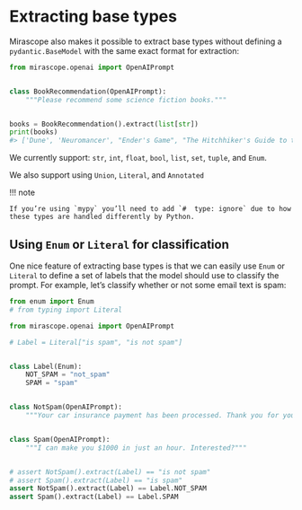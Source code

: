 # Extracting base types

Mirascope also makes it possible to extract base types without defining a `pydantic.BaseModel` with the same exact format for extraction:

```python
from mirascope.openai import OpenAIPrompt


class BookRecommendation(OpenAIPrompt):
	"""Please recommend some science fiction books."""


books = BookRecommendation().extract(list[str])
print(books)
#> ['Dune', 'Neuromancer', "Ender's Game", "The Hitchhiker's Guide to the Galaxy", 'Foundation', 'Snow Crash']
```

We currently support: `str`, `int`, `float`, `bool`, `list`, `set`, `tuple`, and `Enum`.

We also support using `Union`, `Literal`, and `Annotated` 

!!! note

    If you’re using `mypy` you’ll need to add `#  type: ignore` due to how these types are handled differently by Python.

## Using `Enum` or `Literal` for classification

One nice feature of extracting base types is that we can easily use `Enum` or `Literal` to define a set of labels that the model should use to classify the prompt. For example, let’s classify whether or not some email text is spam:

```python
from enum import Enum
# from typing import Literal

from mirascope.openai import OpenAIPrompt

# Label = Literal["is spam", "is not spam"]


class Label(Enum):
    NOT_SPAM = "not_spam"
    SPAM = "spam"


class NotSpam(OpenAIPrompt):
    """Your car insurance payment has been processed. Thank you for your business."""


class Spam(OpenAIPrompt):
    """I can make you $1000 in just an hour. Interested?"""


# assert NotSpam().extract(Label) == "is not spam"
# assert Spam().extract(Label) == "is spam"
assert NotSpam().extract(Label) == Label.NOT_SPAM
assert Spam().extract(Label) == Label.SPAM
```

